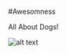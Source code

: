 #Awesomness

All About Dogs!

![alt text](https://c1.staticflickr.com/5/4112/5170590074_714d36db83_b.jpg "Logo Title Text 1")
